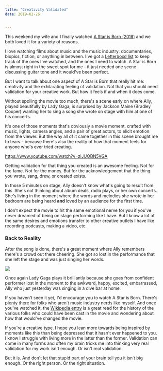 ```yaml
---
title: "Creativity Validated"
date: 2019-02-26


---
```


This weekend my wife and I finally watched [A Star is Born (2018)](https://letterboxd.com/film/a-star-is-born-2018/) and we both loved it for a variety of reasons.

I love watching films about music and the music industry: documentaries, biopics, fiction, or anything in between. I've got a [Letterboxd list](https://letterboxd.com/ichris/list/music-documentaries-to-watch/) to keep track of the ones I've watched, and the ones I need to watch. A Star is Born is almost right in the sweet spot for me - it just needed one scene discussing guitar tone and it would've been perfect.

But I want to talk about one aspect of A Star is Born that really hit me: creativity and the exhilarating feeling of validation. Not that you should need validation for your creative work. But how it feels if and when it does come.

Without spoiling the movie too much, there's a scene early on where Ally, played beautifully by Lady Gaga, is surprised by Jackson Maine (Bradley Cooper) wanting her to sing a song she wrote on stage with him at one of his concerts.

It's one of those moments that's obviously a movie moment, crafted with music, lights, camera angles, and a pair of great actors, to elicit emotion from the viewer. But the way all of it came together in this scene brought me to tears - because there's also the reality of how that moment feels for anyone who's ever tried creating.

https://www.youtube.com/watch?v=zlJUOBN5VGA

Getting validation for that thing you created is an awesome feeling. Not for the fame. Not for the money. But for the acknowledgement that the thing you wrote, sang, drew, or created exists.

In those 5 minutes on stage, Ally doesn't know what's going to result from this. She's not thinking about album deals, radio plays, or her own concerts. She's living in the moment where the words and melodies she wrote in her bedroom are being heard **and** loved by an audience for the first time.

I don't expect the movie to hit the same emotional nerve for you if you've never dreamed of being on stage performing like I have. But I know a lot of the same desires and emotions transfer to other creative outlets I have like recording podcasts, making a video, etc.

### Back to Reality

After the song is done, there's a great moment where Ally remembers there's a crowd out there cheering. She got so lost in the performance that she left the stage and was just singing her words.

![](https://media.giphy.com/media/XHU5A2lvi2gkrX764G/source.gif)

Once again Lady Gaga plays it brilliantly because she goes from confident performer lost in the moment to the awkward, happy, excited, embarrassed, Ally who just yesterday was singing in a dive bar at home.

If you haven't seen it yet, I'd encourage you to watch A Star is Born. There's plenty there for folks who aren't music industry nerds like myself. And once you've watched it, the [Wikipedia entry](https://en.wikipedia.org/wiki/A_Star_Is_Born_(2018_film)) is a great read for the history of the various folks who could have been cast in the movie and wondering about how that would've changed the movie.

If you're a creative type, I hope you lean more towards being inspired by moments like this than being depressed that it hasn't ever happened to you. I know I struggle with living more in the latter than the former. Validation can come in many forms and often my brain tricks me into thinking very real validation for my work isn't enough. Or isn't real validation.

But it is. And don't let that stupid part of your brain tell you it isn't big enough. Or the right person. Or the right situation.
